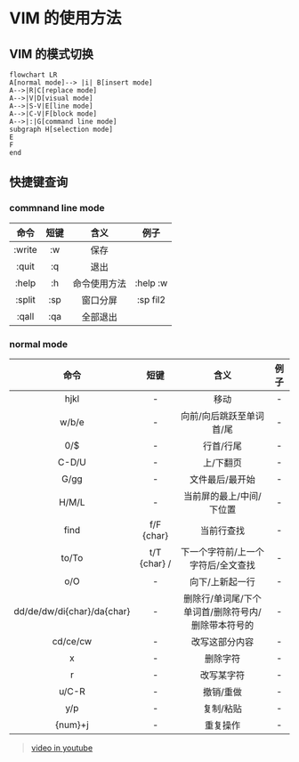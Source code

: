 # VIM 的使用方法

## VIM 的模式切换

```mermaid!
flowchart LR
A[normal mode]--> |i| B[insert mode]
A-->|R|C[replace mode]
A-->|V|D[visual mode]
A-->|S-V|E[line mode]
A-->|C-V|F[block mode]
A-->|:|G[command line mode]
subgraph H[selection mode]
E
F
end
```

## 快捷键查询

### commnand line mode

命令|短键|含义|例子
:-:|:-:|:-:|:-:
:write|:w|保存|
:quit|:q|退出|
:help|:h|命令使用方法|:help :w
:split|:sp|窗口分屏|:sp fil2
:qall|:qa|全部退出|

### normal mode

命令|短键|含义|例子
:-:|:-:|:-:|:-:
hjkl|-|移动|-
w/b/e|-|向前/向后跳跃至单词首/尾|-
0/$|-|行首/行尾|-
C-D/U|-|上/下翻页|-
G/gg|-|文件最后/最开始|-
H/M/L|-|当前屏的最上/中间/下位置|-
find |f/F {char}|当前行查找|-
to/To|t/T {char} /|下一个字符前/上一个字符后/全文查找|-
o/O|-|向下/上新起一行|-
dd/de/dw/di{char}/da{char}|-|删除行/单词尾/下个单词首/删除符号内/删除带本符号的|-
cd/ce/cw|-|改写这部分内容|-
x|-|删除字符|-
r|-|改写某字符|-
u/C-R|-|撤销/重做|-
y/p|-|复制/粘贴|-
{num}+j|-|重复操作|-

> [video in youtube](https://www.youtube.com/watch?v=a6Q8Na575qc&t=60s&ab_channel=freeCodeCamp.org)
